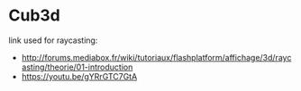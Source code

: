# Cub3d

link used for raycasting:  
- http://forums.mediabox.fr/wiki/tutoriaux/flashplatform/affichage/3d/raycasting/theorie/01-introduction  
- https://youtu.be/gYRrGTC7GtA  

